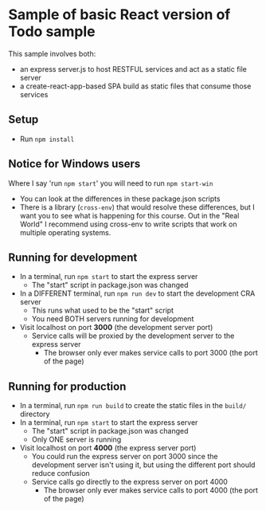 # Sample of basic React version of Todo sample

This sample involves both:
- an express server.js to host RESTFUL services and act as a static file server
- a create-react-app-based SPA build as static files that consume those services

## Setup

- Run `npm install`

## Notice for Windows users

Where I say 'run `npm start`' you will need to run `npm start-win`
- You can look at the differences in these package.json scripts
- There is a library (`cross-env`) that would resolve these differences, but I want you to see what is happening for this course.  Out in the "Real World" I recommend using cross-env to write scripts that work on multiple operating systems.

## Running for development

- In a terminal, run `npm start` to start the express server
  - The "start" script in package.json was changed
- In a DIFFERENT terminal, run `npm run dev` to start the development CRA server
  - This runs what used to be the "start" script
  - You need BOTH servers running for development
- Visit localhost on port **3000** (the development server port)
  - Service calls will be proxied by the development server to the express server
    - The browser only ever makes service calls to port 3000 (the port of the page)

## Running for production

- In a terminal, run `npm run build` to create the static files in the `build/` directory
- In a terminal, run `npm start` to start the express server
  - The "start" script in package.json was changed
  - Only ONE server is running
- Visit localhost on port **4000** (the express server port)
  - You could run the express server on port 3000 since the development server isn't using it, but using the different port should reduce confusion
  - Service calls go directly to the express server on port 4000
    - The browser only ever makes service calls to port 4000 (the port of the page)
  

